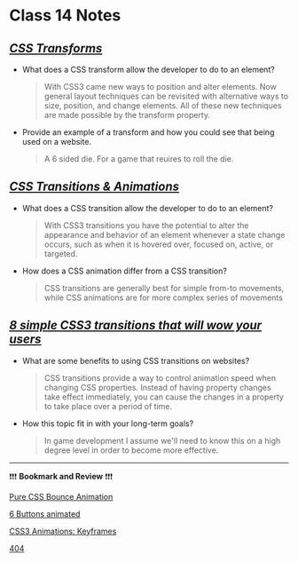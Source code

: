 # Class 14 Notes

## [*CSS Transforms*](http://learn.shayhowe.com/advanced-html-css/css-transforms/)

- What does a CSS transform allow the developer to do to an element?

    > With CSS3 came new ways to position and alter elements. Now general layout techniques can be revisited with alternative ways to size, position, and change elements. All of these new techniques are made possible by the transform property.

- Provide an example of a transform and how you could see that being used on a website.

    > A 6 sided die. For a game that reuires to roll the die.

## [*CSS Transitions & Animations*](http://learn.shayhowe.com/advanced-html-css/transitions-animations/)

- What does a CSS transition allow the developer to do to an element?

    > With CSS3 transitions you have the potential to alter the appearance and behavior of an element whenever a state change occurs, such as when it is hovered over, focused on, active, or targeted.

- How does a CSS animation differ from a CSS transition?

    > CSS transitions are generally best for simple from-to movements, while CSS animations are for more complex series of movements

## [*8 simple CSS3 transitions that will wow your users*](http://www.webdesignerdepot.com/2014/05/8-simple-css3-transitions-that-will-wow-your-users)

- What are some benefits to using CSS transitions on websites?

    > CSS transitions provide a way to control animation speed when changing CSS properties. Instead of having property changes take effect immediately, you can cause the changes in a property to take place over a period of time.

- How this topic fit in with your long-term goals?

    > In game development I assume we'll need to know this on a high degree level in order to become more effective.

---

❗❗❗ **Bookmark and Review** ❗❗❗

[Pure CSS Bounce Animation](http://codepen.io/dp_lewis/pen/gCfBv)

[6 Buttons animated](http://codepen.io/retyui/pen/ByoaXV)

[CSS3 Animations: Keyframes](http://codepen.io/akshaychauhan/pen/oAfae)

[404](http://codepen.io/kieranfivestars/pen/MYdQxX)
